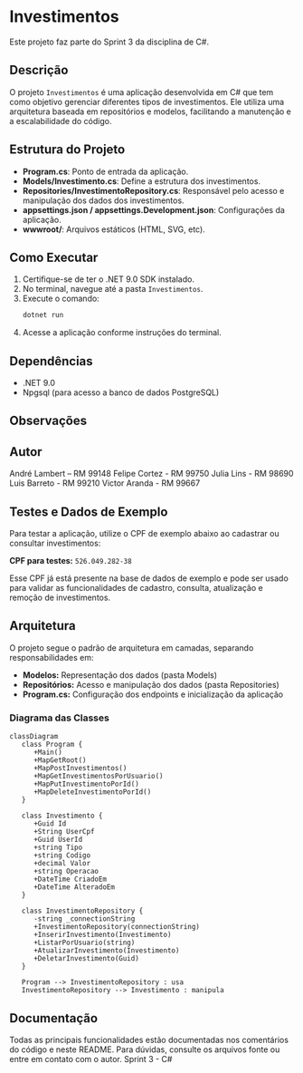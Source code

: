 # Investimentos

Este projeto faz parte do Sprint 3 da disciplina de C#.

## Descrição

O projeto `Investimentos` é uma aplicação desenvolvida em C# que tem como objetivo gerenciar diferentes tipos de investimentos. Ele utiliza uma arquitetura baseada em repositórios e modelos, facilitando a manutenção e a escalabilidade do código.

## Estrutura do Projeto

- **Program.cs**: Ponto de entrada da aplicação.
- **Models/Investimento.cs**: Define a estrutura dos investimentos.
- **Repositories/InvestimentoRepository.cs**: Responsável pelo acesso e manipulação dos dados dos investimentos.
- **appsettings.json / appsettings.Development.json**: Configurações da aplicação.
- **wwwroot/**: Arquivos estáticos (HTML, SVG, etc).

## Como Executar

1. Certifique-se de ter o .NET 9.0 SDK instalado.
2. No terminal, navegue até a pasta `Investimentos`.
3. Execute o comando:
   ```powershell
   dotnet run
   ```
4. Acesse a aplicação conforme instruções do terminal.

## Dependências

- .NET 9.0
- Npgsql (para acesso a banco de dados PostgreSQL)

## Observações


## Autor

André Lambert – RM 99148
Felipe Cortez - RM 99750
Julia Lins - RM 98690
Luis Barreto - RM 99210
Victor Aranda - RM 99667

## Testes e Dados de Exemplo

Para testar a aplicação, utilize o CPF de exemplo abaixo ao cadastrar ou consultar investimentos:

**CPF para testes:** `526.049.282-38`

Esse CPF já está presente na base de dados de exemplo e pode ser usado para validar as funcionalidades de cadastro, consulta, atualização e remoção de investimentos.

## Arquitetura

O projeto segue o padrão de arquitetura em camadas, separando responsabilidades em:
- **Modelos:** Representação dos dados (pasta Models)
- **Repositórios:** Acesso e manipulação dos dados (pasta Repositories)
- **Program.cs:** Configuração dos endpoints e inicialização da aplicação

### Diagrama das Classes

```mermaid
classDiagram
   class Program {
      +Main()
      +MapGetRoot()
      +MapPostInvestimentos()
      +MapGetInvestimentosPorUsuario()
      +MapPutInvestimentoPorId()
      +MapDeleteInvestimentoPorId()
   }

   class Investimento {
      +Guid Id
      +String UserCpf
      +Guid UserId
      +string Tipo
      +string Codigo
      +decimal Valor
      +string Operacao
      +DateTime CriadoEm
      +DateTime AlteradoEm
   }

   class InvestimentoRepository {
      -string _connectionString
      +InvestimentoRepository(connectionString)
      +InserirInvestimento(Investimento)
      +ListarPorUsuario(string)
      +AtualizarInvestimento(Investimento)
      +DeletarInvestimento(Guid)
   }

   Program --> InvestimentoRepository : usa
   InvestimentoRepository --> Investimento : manipula
```

## Documentação

Todas as principais funcionalidades estão documentadas nos comentários do código e neste README. Para dúvidas, consulte os arquivos fonte ou entre em contato com o autor.
Sprint 3 - C#
